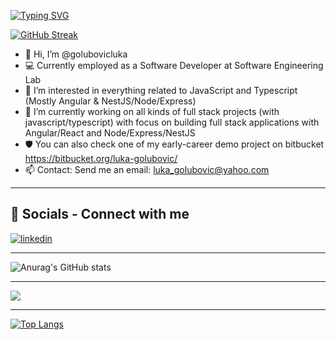 [![Typing SVG](https://readme-typing-svg.demolab.com?font=Fira+Code&pause=1000&color=EAF711&center=true&vCenter=true&width=435&lines=Full+stack+Java/Angular+developer)](https://git.io/typing-svg)

[![GitHub Streak](https://streak-stats.demolab.com?user=golubovicluka&theme=aura)](https://git.io/streak-stats)
- 👋 Hi, I’m @golubovicluka
- 💻 Currently employed as a Software Developer at Software Engineering Lab
- 👀 I’m interested in everything related to JavaScript and Typescript (Mostly Angular & NestJS/Node/Express)
- 🌱 I’m currently working on all kinds of full stack projects (with javascript/typescript) with focus on building full stack applications with Angular/React and Node/Express/NestJS
- 🛡️ You can also check one of my early-career demo project on bitbucket https://bitbucket.org/luka-golubovic/
- 📫 Contact: Send me an email: luka_golubovic@yahoo.com
---
## 🔗 Socials - Connect with me
[![linkedin](https://img.shields.io/badge/linkedin-0A66C2?style=for-the-badge&logo=linkedin&logoColor=white)](https://www.linkedin.com/in/lukagolubovic/)

---

![Anurag's GitHub stats](https://github-readme-stats.vercel.app/api?username=golubovicluka&show_icons=true&theme=aura)

---

![](https://komarev.com/ghpvc/?username=golubovicluka)

---

[![Top Langs](https://github-readme-stats.vercel.app/api/top-langs/?username=golubovicluka&hide_progress=true&theme=aura)](https://github.com/anuraghazra/github-readme-stats)
